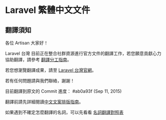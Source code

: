 # Laravel 繁體中文文件

## 翻譯須知

各位 Artisan 大家好！

Laravel 台灣 目前正在整合社群資源進行官方文件的翻譯工作，若您願意貢獻心力協助翻譯，請參考 [翻譯分工指南](https://laraveltw.hackpad.com/Laravel-5.1-Translation-ZYNn4rULGlB)。

若您想瀏覽翻譯成果，請至 [Laravel 台灣官網](http://laravel.tw/docs/
 )。

若有任何問題請與我們聯絡，謝謝！


目前翻譯到原文的 Commit 進度： #ab0a93f (Sep 11, 2015)

翻譯前請先詳細閱讀[中文文案排版指南](https://github.com/sparanoid/chinese-copywriting-guidelines)。

如果遇到不確定怎麼翻譯的名詞，可以先看看 [名詞翻譯對照表](https://laraveltw.hackpad.com/Laravel--qi5SbNfO0q2)
